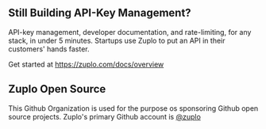 ## Still Building API-Key Management?
API-key management, developer documentation, and rate-limiting, for any stack, in under 5 minutes. Startups use Zuplo to put an API in their customers' hands faster.

Get started at https://zuplo.com/docs/overview

## Zuplo Open Source
This Github Organization is used for the purpose os sponsoring Github open source projects. Zuplo's primary Github account is [@zuplo](https://github.com/zuplo)
